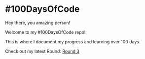 # #100DaysOfCode
 
Hey there, you amazing person!

Welcome to my #100DaysOfCode repo!

This is where I document my progress and learning over 100 days.

Check out my latest Round: [Round 3](./Round%203/)
